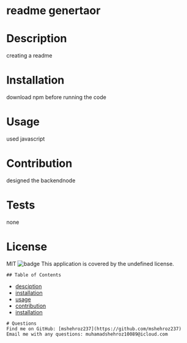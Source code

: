 # readme genertaor
  # Description
   creating a readme

   # Installation
   download npm before running the code

   # Usage
   used javascript

   # Contribution
   designed the backendnode

   # Tests
   none

   # License
   MIT
   ![badge](https://img.shields.io/badge/license-undefined-brightgreen)
    This application is covered by the undefined license. 


    ## Table of Contents

   * [desciption](#Description)
   * [installation](#Installation)
   * [usage](#Usage)
   * [contribution](#contribution)
   * [installation](#Tests)


    # Questions
    Find me on GitHub: [mshehroz237](https://github.com/mshehroz237)
    Email me with any questions: muhamadshehroz10089@icloud.com
